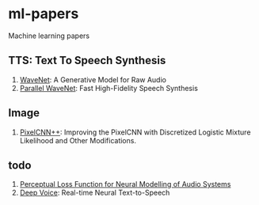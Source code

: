 # ml-papers
Machine learning papers

## TTS: Text To Speech Synthesis

1. [WaveNet](./tts/wavenet.md): A Generative Model for Raw Audio
2. [Parallel WaveNet](./tts/parallel_wavenet.md): Fast High-Fidelity Speech Synthesis

## Image

1. [PixelCNN++](./image/pixelcnnpp.md): Improving the PixelCNN with Discretized Logistic Mixture Likelihood and Other Modifications.

## todo

1. [Perceptual Loss Function for Neural Modelling of Audio Systems](./tts/perceptual_loss_function_for_neural_modelling_of_audio_systems.md)
2. [Deep Voice](./tts/deepvoice.md): Real-time Neural Text-to-Speech
